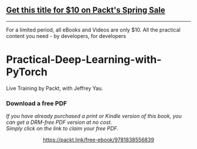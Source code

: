 


## [Get this title for $10 on Packt's Spring Sale](https://www.packt.com/C13555?utm_source=github&utm_medium=packt-github-repo&utm_campaign=spring_10_dollar_2022)
-----
For a limited period, all eBooks and Videos are only $10. All the practical content you need \- by developers, for developers

# Practical-Deep-Learning-with-PyTorch
Live Training by Packt, with Jeffrey Yau.
### Download a free PDF

 <i>If you have already purchased a print or Kindle version of this book, you can get a DRM-free PDF version at no cost.<br>Simply click on the link to claim your free PDF.</i>
<p align="center"> <a href="https://packt.link/free-ebook/9781838556839">https://packt.link/free-ebook/9781838556839 </a> </p>
